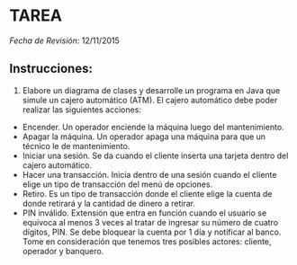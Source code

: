 # TAREA

*Fecha de Revisión*: 12/11/2015

## Instrucciones:
1. Elabore un diagrama de clases y desarrolle un programa en Java que simule un cajero automático (ATM). El cajero automático debe poder realizar las siguientes acciones:
 * Encender. Un operador enciende la máquina luego del mantenimiento.
 * Apagar la máquina. Un operador apaga una máquina para que un técnico le de mantenimiento.
 * Iniciar una sesión. Se da cuando el cliente inserta una tarjeta dentro del cajero automático.
 * Hacer una transacción. Inicia dentro de una sesión cuando el cliente elige un tipo de transacción del menú de opciones.
 * Retiro. Es un tipo de transacción donde el cliente elige la cuenta de donde retirará y la cantidad de dinero a retirar.
 * PIN inválido. Extensión que entra en función cuando el usuario se equivoca al menos 3 veces al tratar de ingresar su número de cuatro dígitos, PIN. Se debe bloquear la cuenta por 1 día y notificar al banco.
Tome en consideración que tenemos tres posibles actores: cliente, operador y banquero.
